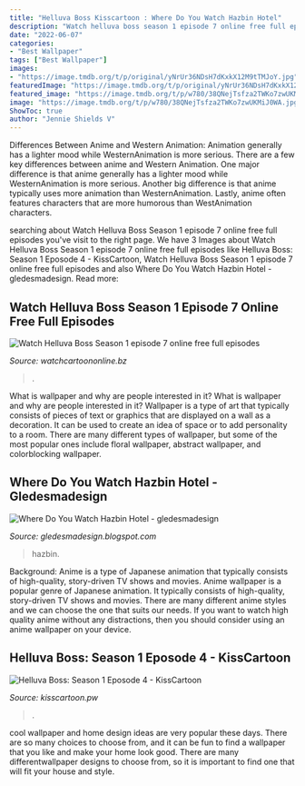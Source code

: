 ```yaml
---
title: "Helluva Boss Kisscartoon : Where Do You Watch Hazbin Hotel"
description: "Watch helluva boss season 1 episode 7 online free full episodes"
date: "2022-06-07"
categories:
- "Best Wallpaper"
tags: ["Best Wallpaper"]
images:
- "https://image.tmdb.org/t/p/original/yNrUr36NDsH7dKxkX12M9tTMJoY.jpg"
featuredImage: "https://image.tmdb.org/t/p/original/yNrUr36NDsH7dKxkX12M9tTMJoY.jpg"
featured_image: "https://image.tmdb.org/t/p/w780/38QNejTsfza2TWKo7zwUKMiJ0WA.jpg"
image: "https://image.tmdb.org/t/p/w780/38QNejTsfza2TWKo7zwUKMiJ0WA.jpg"
ShowToc: true
author: "Jennie Shields V"
---
```



Differences Between Anime and Western Animation: Animation generally has a lighter mood while WesternAnimation is more serious.
There are a few key differences between anime and Western Animation. One major difference is that anime generally has a lighter mood while WesternAnimation is more serious. Another big difference is that anime typically uses more animation than WesternAnimation. Lastly, anime often features characters that are more humorous than WestAnimation characters.

	

		
searching about Watch Helluva Boss Season 1 episode 7 online free full episodes you've visit to the right page. We have 3 Images about Watch Helluva Boss Season 1 episode 7 online free full episodes like Helluva Boss: Season 1 Eposode 4 - KissCartoon, Watch Helluva Boss Season 1 episode 7 online free full episodes and also Where Do You Watch Hazbin Hotel - gledesmadesign. Read more:
		
    
## Watch Helluva Boss Season 1 Episode 7 Online Free Full Episodes

<img loading=lazy src="https://image.tmdb.org/t/p/w780/38QNejTsfza2TWKo7zwUKMiJ0WA.jpg" onerror="this.onerror=null;this.src='https://tse3.mm.bing.net/th?id=OIP.DtdhcKIWF2-A1syEazakxgHaEK&amp;pid=15.1';" alt="Watch Helluva Boss Season 1 episode 7 online free full episodes">

_Source: watchcartoononline.bz_

>. 

	

What is wallpaper and why are people interested in it?
What is wallpaper and why are people interested in it?
Wallpaper is a type of art that typically consists of pieces of text or graphics that are displayed on a wall as a decoration. It can be used to create an idea of space or to add personality to a room. There are many different types of wallpaper, but some of the most popular ones include floral wallpaper, abstract wallpaper, and colorblocking wallpaper.

    
## Where Do You Watch Hazbin Hotel - Gledesmadesign

<img loading=lazy src="https://i.pinimg.com/originals/98/b9/af/98b9afb41590eac2355b0bf251ac7eb6.png" onerror="this.onerror=null;this.src='https://tse2.mm.bing.net/th?id=OIP.RxHXYbPwycDFGURiGRKfawHaQ7&amp;pid=15.1';" alt="Where Do You Watch Hazbin Hotel - gledesmadesign">

_Source: gledesmadesign.blogspot.com_

>hazbin. 

	

Background: Anime is a type of Japanese animation that typically consists of high-quality, story-driven TV shows and movies.
Anime wallpaper is a popular genre of Japanese animation. It typically consists of high-quality, story-driven TV shows and movies. There are many different anime styles and we can choose the one that suits our needs. If you want to watch high quality anime without any distractions, then you should consider using an anime wallpaper on your device.

    
## Helluva Boss: Season 1 Eposode 4 - KissCartoon

<img loading=lazy src="https://image.tmdb.org/t/p/original/yNrUr36NDsH7dKxkX12M9tTMJoY.jpg" onerror="this.onerror=null;this.src='https://tse4.mm.bing.net/th?id=OIP.wGMw2kJdtnwh9VFfaGnM0QHaEK&amp;pid=15.1';" alt="Helluva Boss: Season 1 Eposode 4 - KissCartoon">

_Source: kisscartoon.pw_

>. 

	

cool wallpaper and home design ideas are very popular these days. There are so many choices to choose from, and it can be fun to find a wallpaper that you like and make your home look good. There are many differentwallpaper designs to choose from, so it is important to find one that will fit your house and style.

